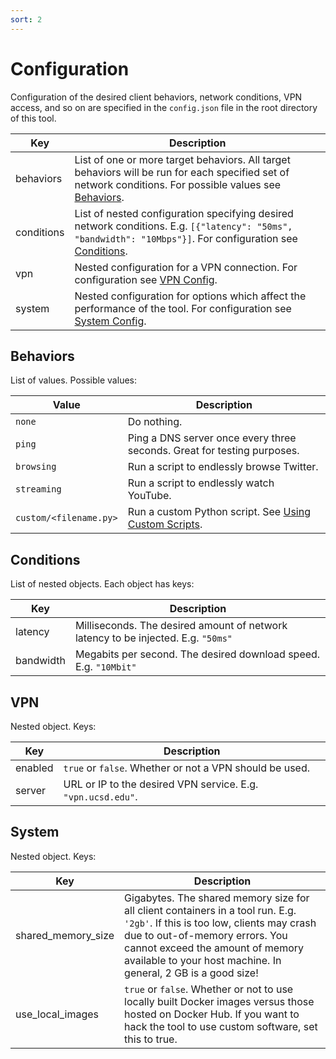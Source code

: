 ```yaml
---
sort: 2
---
```


# Configuration

Configuration of the desired client behaviors, network conditions, VPN access, and so on are specified in the `config.json` file in the root directory of this tool.

| Key        | Description                                                                                                                                                                             |
| ---------- | --------------------------------------------------------------------------------------------------------------------------------------------------------------------------------------- |
| behaviors  | List of one or more target behaviors. All target behaviors will be run for each specified set of network conditions. For possible values see [Behaviors](#behaviors).     |
| conditions | List of nested configuration specifying desired network conditions. E.g. `[{"latency": "50ms", "bandwidth": "10Mbps"}]`. For configuration see [Conditions](#conditions). |
| vpn        | Nested configuration for a VPN connection. For configuration see [VPN Config](#vpn). |
| system | Nested configuration for options which affect the performance of the tool. For configuration see [System Config](#system). |

## Behaviors

List of values. Possible values:

| Value     | Description                                                               |
| --------- | ------------------------------------------------------------------------- |
| `none`      | Do nothing.                                                               |
| `ping`      | Ping a DNS server once every three seconds. Great for testing purposes.                               |
| `browsing`  | Run a script to endlessly browse Twitter.                                 |
| `streaming` | Run a script to endlessly watch YouTube.                                  |
| `custom/<filename.py>` | Run a custom Python script. See [Using Custom Scripts](extending.md).

## Conditions

List of nested objects. Each object has keys:

| Key       | Description                                                                       |
| --------- | --------------------------------------------------------------------------------- |
| latency   | Milliseconds. The desired amount of network latency to be injected. E.g. `"50ms"` |
| bandwidth | Megabits per second. The desired download speed. E.g. `"10Mbit"`                  |

## VPN

Nested object. Keys:

| Key     | Description                                                          |
| ------- | -------------------------------------------------------------------- |
| enabled | `true` or `false`. Whether or not a VPN should be used. |
| server  | URL or IP to the desired VPN service. E.g. `"vpn.ucsd.edu"`. |

## System

Nested object. Keys:

| Key | Description |
| --- | --- |
| shared_memory_size | Gigabytes. The shared memory size for all client containers in a tool run. E.g. `'2gb'`. If this is too low, clients may crash due to out-of-memory errors. You cannot exceed the amount of memory available to your host machine. In general, 2 GB is a good size! |
| use_local_images | `true` or `false`. Whether or not to use locally built Docker images versus those hosted on Docker Hub. If you want to hack the tool to use custom software, set this to true. |
